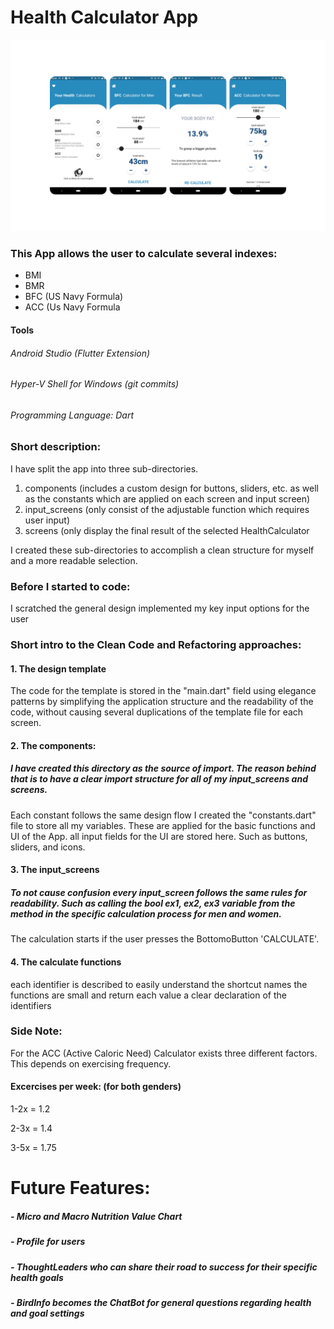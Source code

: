 
# Health Calculator App
![](images/appSlides.png)
### This App allows the user to calculate several indexes:
- BMI
- BMR
- BFC (US Navy Formula)
- ACC (Us Navy Formula

#### Tools
###### Android Studio (Flutter Extension)
###### Hyper-V Shell for Windows (git commits)
###### Programming Language: Dart

### Short description:
I have split the app into three sub-directories.
  1. components (includes a custom design for buttons, sliders, etc. as well as the constants which are applied on each screen and input screen)
  2. input_screens (only consist of the adjustable function which requires user input)
  3. screens (only display the final result of the selected HealthCalculator
  
I created these sub-directories to accomplish a clean structure for myself and a more readable selection.


### Before I started to code:
I scratched the general design
implemented my key input options for the user
### Short intro to the Clean Code and Refactoring approaches:
#### 1. The design template
The code for the template is stored in the "main.dart" field using elegance patterns by simplifying the application structure and the readability of the code, without causing several duplications of the template file for each screen.

#### 2. The components:
##### I have created this directory as the source of import. The reason behind that is to have a clear import structure for all of my input_screens and screens.
Each constant follows the same design flow 
I created the "constants.dart" file to store all my variables. These are applied for the basic functions and UI of the App.
all input fields for the UI are stored here. Such as buttons, sliders, and icons. 

#### 3. The input_screens
##### To not cause confusion every input_screen follows the same rules for readability. Such as calling the bool ex1, ex2, ex3 variable from the method in the specific calculation process for men and women.
The calculation starts if the user presses the BottomoButton 'CALCULATE'. 

#### 4. The calculate functions
each identifier is described to easily understand the shortcut names
the functions are small and return each value
a clear declaration of the identifiers

### Side Note:
For the ACC (Active Caloric Need) Calculator exists three different factors. This depends on exercising frequency.
#### Excercises per week: (for both genders)
1-2x = 1.2

2-3x = 1.4

3-5x = 1.75


# Future Features:
##### - Micro and Macro Nutrition Value Chart
##### - Profile for users
##### - ThoughtLeaders who can share their road to success for their specific health goals
##### - BirdInfo becomes the ChatBot for general questions regarding health and goal settings
